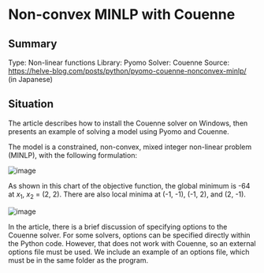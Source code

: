 # Non-convex MINLP with Couenne

## Summary
Type: Non-linear functions
Library:  Pyomo
Solver:   Couenne
Source:   https://helve-blog.com/posts/python/pyomo-couenne-nonconvex-minlp/ (in Japanese)

## Situation

The article describes how to install the Couenne solver on Windows, then presents an example of solving a model using Pyomo and Couenne.

The model is a constrained, non-convex, mixed integer non-linear problem (MINLP), with the following formulation:

![image](https://user-images.githubusercontent.com/106039124/194242186-fcf9c067-137e-4349-b622-f0bb11687ee7.png)

As shown in this chart of the objective function, the global minimum is -64 at $x_1$, $x_2$ = (2, 2). There are also local minima at (-1, -1), (-1, 2), and (2, -1).

![image](https://user-images.githubusercontent.com/106039124/194242334-cfb92565-9b6b-494e-8966-6cc97117d709.png)

In the article, there is a brief discussion of specifying options to the Couenne solver. For some solvers, options can be specified directly within the Python code. However, that does not work with Couenne, so an external options file must be used. We include an example of an options file, which must be in the same folder as the program.
